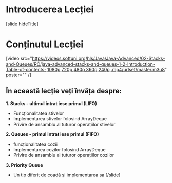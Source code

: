 # Introducerea Lecției

[slide hideTitle]

# Conținutul Lecției

[video src="https://videos.softuni.org/hls/Java/Java-Advanced/02-Stacks-and-Queues/RO/java-advanced-stacks-and-queues-1-2-Introduction-Table-of-contents-,1080p,720p,480p,360p,240p,.mp4/urlset/master.m3u8" poster="" /]

## În această lecție veți învăța despre:

**1. Stacks - ultimul intrat iese primul (LIFO)**
- Funcționalitatea stivelor
- Implementarea stivelor folosind ArrayDeque
- Privire de ansamblu al tuturor operațiilor stivelor

**2. Queues - primul intrat iese primul (FIFO)**
- funcționalitatea cozii
- Implementarea cozilor folosind ArrayDeque
- Privire de ansamblu al tuturor operațiilor cozilor

**3. Priority Queue**
- Un tip diferit de coadă și implementarea sa
[/slide]
